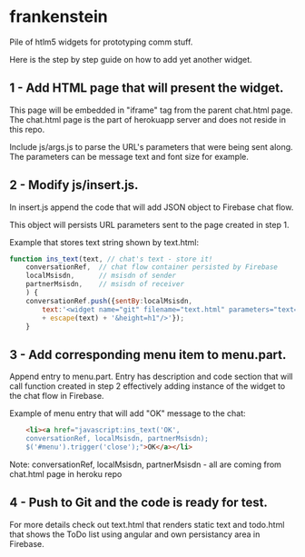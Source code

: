 frankenstein
============

Pile of htlm5 widgets for prototyping comm stuff.

Here is the step by step guide on how to add yet another widget.

1 - Add HTML page that will present the widget.
-----------------------------------------------
This page will be embedded in "iframe" tag from the parent chat.html page. The chat.html page is the part of herokuapp server and does not reside in this repo.

Include js/args.js to parse the URL's parameters that were being sent along. The parameters can be message text and font size for example.

2 - Modify js/insert.js.
-----------------------------
In insert.js append the code that will add JSON object to Firebase chat flow.

This object will persists URL parameters sent to the page created in step 1.

Example that stores text string shown by text.html:

```javascript
function ins_text(text, // chat's text - store it!
    conversationRef,  // chat flow container persisted by Firebase
    localMsisdn,      // msisdn of sender
    partnerMsisdn,    // msisdn of receiver
    ) {
    conversationRef.push({sentBy:localMsisdn,
        text:'<widget name="git" filename="text.html" parameters="text=' 
        + escape(text) + '&height=h1"/>'});
    } 
```

3 - Add corresponding menu item to menu.part.
-------------------------------------
Append entry to menu.part. Entry has description and code section that will call function  created in step 2 effectively adding instance of the widget to the chat flow in Firebase.
    
Example of menu entry that will add "OK" message to the chat:
```html
    <li><a href="javascript:ins_text('OK', 
    conversationRef, localMsisdn, partnerMsisdn);
    $('#menu').trigger('close');">OK</a></li>
```
Note: conversationRef, localMsisdn, partnerMsisdn - all are coming from chat.html page in heroku repo

4 - Push to Git and the code is ready for test.
----------------------------------------------

For more details check out text.html that renders static text and todo.html that shows the ToDo list using angular and own persistancy area in Firebase.

